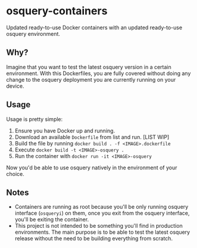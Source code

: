 # osquery-containers
Updated ready-to-use Docker containers with an updated ready-to-use osquery environment.

## Why?
Imagine that you want to test the latest osquery version in a certain environment. With this Dockerfiles, you are fully covered without doing any change to the osquery deployment you are currently running on your device.

## Usage
Usage is pretty simple:
1. Ensure you have Docker up and running.
2. Download an available `Dockerfile` from list and run. [LIST WIP]
3. Build the file by running `docker build . -f <IMAGE>.dockerfile`
4. Execute `docker build -t <IMAGE>-osquery .`
5. Run the container with `docker run -it <IMAGE>-osquery`

Now you'd be able to use osquery natively in the environment of your choice.

## Notes
* Containers are running as root because you'll be only running osquery interface (`osqueryi`) on them, once you exit from the osquery interface, you'll be exiting the container.
* This project is not intended to be something you'll find in production environments. The main purpose is to be able to test the latest osquery release without the need to be building everything from scratch.
